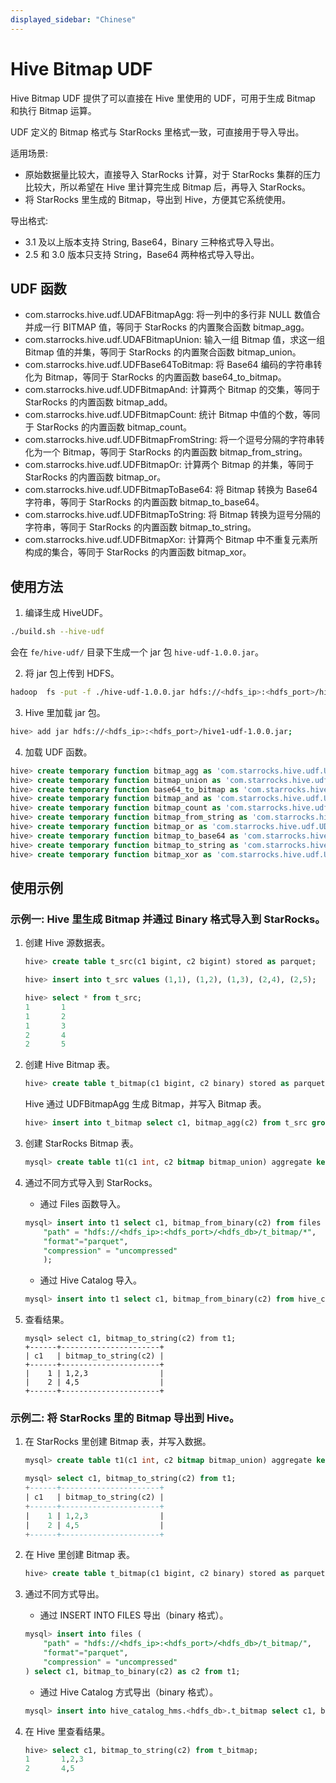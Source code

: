 ```yaml
---
displayed_sidebar: "Chinese"
---
```


# Hive Bitmap UDF

Hive Bitmap UDF 提供了可以直接在 Hive 里使用的 UDF，可用于生成 Bitmap 和执行 Bitmap 运算。

UDF 定义的 Bitmap 格式与 StarRocks 里格式一致，可直接用于导入导出。

适用场景:

- 原始数据量比较大，直接导入 StarRocks 计算，对于 StarRocks 集群的压力比较大，所以希望在 Hive 里计算完生成 Bitmap 后，再导入 StarRocks。
- 将 StarRocks 里生成的 Bitmap，导出到 Hive，方便其它系统使用。

导出格式:

- 3.1 及以上版本支持 String, Base64，Binary 三种格式导入导出。
- 2.5 和 3.0 版本只支持 String，Base64 两种格式导入导出。

## UDF 函数

- com.starrocks.hive.udf.UDAFBitmapAgg: 将一列中的多行非 NULL 数值合并成一行 BITMAP 值，等同于 StarRocks 的内置聚合函数 bitmap_agg。
- com.starrocks.hive.udf.UDAFBitmapUnion: 输入一组 Bitmap 值，求这一组 Bitmap 值的并集，等同于 StarRocks 的内置聚合函数 bitmap_union。
- com.starrocks.hive.udf.UDFBase64ToBitmap: 将 Base64 编码的字符串转化为 Bitmap，等同于 StarRocks 的内置函数 base64_to_bitmap。
- com.starrocks.hive.udf.UDFBitmapAnd: 计算两个 Bitmap 的交集，等同于 StarRocks 的内置函数 bitmap_add。
- com.starrocks.hive.udf.UDFBitmapCount: 统计 Bitmap 中值的个数，等同于 StarRocks 的内置函数 bitmap_count。
- com.starrocks.hive.udf.UDFBitmapFromString: 将一个逗号分隔的字符串转化为一个 Bitmap，等同于 StarRocks 的内置函数 bitmap_from_string。
- com.starrocks.hive.udf.UDFBitmapOr: 计算两个 Bitmap 的并集，等同于 StarRocks 的内置函数 bitmap_or。
- com.starrocks.hive.udf.UDFBitmapToBase64: 将 Bitmap 转换为 Base64 字符串，等同于 StarRocks 的内置函数 bitmap_to_base64。
- com.starrocks.hive.udf.UDFBitmapToString: 将 Bitmap 转换为逗号分隔的字符串，等同于 StarRocks 的内置函数 bitmap_to_string。
- com.starrocks.hive.udf.UDFBitmapXor: 计算两个 Bitmap 中不重复元素所构成的集合，等同于 StarRocks 的内置函数 bitmap_xor。

## 使用方法

1. 编译生成 HiveUDF。

```bash
./build.sh --hive-udf
```

会在 `fe/hive-udf/` 目录下生成一个 jar 包 `hive-udf-1.0.0.jar`。

2. 将 jar 包上传到 HDFS。

```bash
hadoop  fs -put -f ./hive-udf-1.0.0.jar hdfs://<hdfs_ip>:<hdfs_port>/hive1-udf-1.0.0.jar
```

3. Hive 里加载 jar 包。

```bash
hive> add jar hdfs://<hdfs_ip>:<hdfs_port>/hive1-udf-1.0.0.jar;
```

4. 加载 UDF 函数。

```sql
hive> create temporary function bitmap_agg as 'com.starrocks.hive.udf.UDAFBitmapAgg';
hive> create temporary function bitmap_union as 'com.starrocks.hive.udf.UDAFBitmapUnion';
hive> create temporary function base64_to_bitmap as 'com.starrocks.hive.udf.UDFBase64ToBitmap';
hive> create temporary function bitmap_and as 'com.starrocks.hive.udf.UDFBitmapAnd';
hive> create temporary function bitmap_count as 'com.starrocks.hive.udf.UDFBitmapCount';
hive> create temporary function bitmap_from_string as 'com.starrocks.hive.udf.UDFBitmapFromString';
hive> create temporary function bitmap_or as 'com.starrocks.hive.udf.UDFBitmapOr';
hive> create temporary function bitmap_to_base64 as 'com.starrocks.hive.udf.UDFBitmapToBase64';
hive> create temporary function bitmap_to_string as 'com.starrocks.hive.udf.UDFBitmapToString';
hive> create temporary function bitmap_xor as 'com.starrocks.hive.udf.UDFBitmapXor';
```

## 使用示例

### 示例一: Hive 里生成 Bitmap 并通过 Binary 格式导入到 StarRocks。

1. 创建 Hive 源数据表。

    ```sql
    hive> create table t_src(c1 bigint, c2 bigint) stored as parquet;
    
    hive> insert into t_src values (1,1), (1,2), (1,3), (2,4), (2,5);
    
    hive> select * from t_src;
    1       1
    1       2
    1       3
    2       4
    2       5
    ```

2. 创建 Hive Bitmap 表。

    ```sql
    hive> create table t_bitmap(c1 bigint, c2 binary) stored as parquet;
    ```

    Hive 通过 UDFBitmapAgg 生成 Bitmap，并写入 Bitmap 表。

    ```sql
    hive> insert into t_bitmap select c1, bitmap_agg(c2) from t_src group by c1;
    ```

3. 创建 StarRocks Bitmap 表。

    ```sql
    mysql> create table t1(c1 int, c2 bitmap bitmap_union) aggregate key(c1)  distributed by hash(c1);
    ```

4. 通过不同方式导入到 StarRocks。

   - 通过 Files 函数导入。

    ```sql
    mysql> insert into t1 select c1, bitmap_from_binary(c2) from files (
        "path" = "hdfs://<hdfs_ip>:<hdfs_port>/<hdfs_db>/t_bitmap/*",
        "format"="parquet",
        "compression" = "uncompressed"
        );
    ```

   - 通过 Hive Catalog 导入。

    ```sql
    mysql> insert into t1 select c1, bitmap_from_binary(c2) from hive_catalog_hms.xxx_db.t_bitmap;
    ```

5. 查看结果。

    ```plain
    mysql> select c1, bitmap_to_string(c2) from t1;                                                                                                                                                                                                                                   
    +------+----------------------+                                                                                                                                                                                                                                                   
    | c1   | bitmap_to_string(c2) |
    +------+----------------------+
    |    1 | 1,2,3                |
    |    2 | 4,5                  |
    +------+----------------------+
    ```

### 示例二: 将 StarRocks 里的 Bitmap 导出到 Hive。

1. 在 StarRocks 里创建 Bitmap 表，并写入数据。

    ```sql
    mysql> create table t1(c1 int, c2 bitmap bitmap_union) aggregate key(c1) buckets 3 distributed by hash(c1);
    
    mysql> select c1, bitmap_to_string(c2) from t1;                                                                                                                                                                                                                                   
    +------+----------------------+                                                                                                                                                                                                                                                   
    | c1   | bitmap_to_string(c2) |
    +------+----------------------+
    |    1 | 1,2,3                |
    |    2 | 4,5                  |
    +------+----------------------+
    ```

2. 在 Hive 里创建 Bitmap 表。

    ```sql
    hive> create table t_bitmap(c1 bigint, c2 binary) stored as parquet;
    ```

3. 通过不同方式导出。

   - 通过 INSERT INTO FILES 导出（binary 格式）。
    
    ```sql
    mysql> insert into files (
        "path" = "hdfs://<hdfs_ip>:<hdfs_port>/<hdfs_db>/t_bitmap/",
        "format"="parquet",
        "compression" = "uncompressed"
    ) select c1, bitmap_to_binary(c2) as c2 from t1;
    ```

   - 通过 Hive Catalog 方式导出（binary 格式）。
    
    ```sql
    mysql> insert into hive_catalog_hms.<hdfs_db>.t_bitmap select c1, bitmap_to_binary(c2) from t1;
    ```

4. 在 Hive 里查看结果。

    ```sql
    hive> select c1, bitmap_to_string(c2) from t_bitmap;
    1       1,2,3
    2       4,5
    ```
